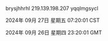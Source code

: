 brysjhhrhl 219.139.198.207 yqqlmgsycl

2024年 09月 27日 星期五 07:20:01 CST

2024年 09月 26日 星期四 23:20:01 GMT
